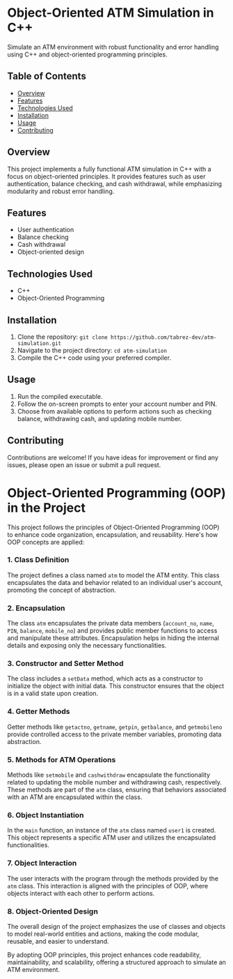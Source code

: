 # Object-Oriented ATM Simulation in C++

Simulate an ATM environment with robust functionality and error handling using C++ and object-oriented programming principles.

## Table of Contents

- [Overview](#overview)
- [Features](#features)
- [Technologies Used](#technologies-used)
- [Installation](#installation)
- [Usage](#usage)
- [Contributing](#contributing)
  

## Overview

This project implements a fully functional ATM simulation in C++ with a focus on object-oriented principles. It provides features such as user authentication, balance checking, and cash withdrawal, while emphasizing modularity and robust error handling.

## Features

- User authentication
- Balance checking
- Cash withdrawal
- Object-oriented design

## Technologies Used

- C++
- Object-Oriented Programming

## Installation

1. Clone the repository: `git clone https://github.com/tabrez-dev/atm-simulation.git`
2. Navigate to the project directory: `cd atm-simulation`
3. Compile the C++ code using your preferred compiler.

## Usage

1. Run the compiled executable.
2. Follow the on-screen prompts to enter your account number and PIN.
3. Choose from available options to perform actions such as checking balance, withdrawing cash, and updating mobile number.

## Contributing

Contributions are welcome! If you have ideas for improvement or find any issues, please open an issue or submit a pull request.


# Object-Oriented Programming (OOP) in the Project

This project follows the principles of Object-Oriented Programming (OOP) to enhance code organization, encapsulation, and reusability. Here's how OOP concepts are applied:

### 1. Class Definition

The project defines a class named `atm` to model the ATM entity. This class encapsulates the data and behavior related to an individual user's account, promoting the concept of abstraction.

### 2. Encapsulation

The class `atm` encapsulates the private data members (`account_no`, `name`, `PIN`, `balance`, `mobile_no`) and provides public member functions to access and manipulate these attributes. Encapsulation helps in hiding the internal details and exposing only the necessary functionalities.

### 3. Constructor and Setter Method

The class includes a `setData` method, which acts as a constructor to initialize the object with initial data. This constructor ensures that the object is in a valid state upon creation.

### 4. Getter Methods

Getter methods like `getactno`, `getname`, `getpin`, `getbalance`, and `getmobileno` provide controlled access to the private member variables, promoting data abstraction.

### 5. Methods for ATM Operations

Methods like `setmobile` and `cashwithdraw` encapsulate the functionality related to updating the mobile number and withdrawing cash, respectively. These methods are part of the `atm` class, ensuring that behaviors associated with an ATM are encapsulated within the class.

### 6. Object Instantiation

In the `main` function, an instance of the `atm` class named `user1` is created. This object represents a specific ATM user and utilizes the encapsulated functionalities.

### 7. Object Interaction

The user interacts with the program through the methods provided by the `atm` class. This interaction is aligned with the principles of OOP, where objects interact with each other to perform actions.

### 8. Object-Oriented Design

The overall design of the project emphasizes the use of classes and objects to model real-world entities and actions, making the code modular, reusable, and easier to understand.

By adopting OOP principles, this project enhances code readability, maintainability, and scalability, offering a structured approach to simulate an ATM environment.


